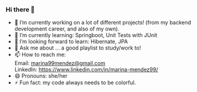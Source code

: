 ### Hi there 👋

- 🔭 I’m currently working on a lot of different projects! (from my backend development career, and also of my own).
- 🌱 I’m currently learning: Springboot, Unit Tests with JUnit
- 🤔 I’m looking forward to learn: Hibernate, JPA 
- 💬 Ask me about ... a good playlist to study/work to!
- 📫 How to reach me: <br>
     Email: marina99mendez@gmail.com <br>
     LinkedIn: https://www.linkedin.com/in/marina-mendez99/ <br>
- 😄 Pronouns: she/her
- ⚡ Fun fact: my code always needs to be colorful.

